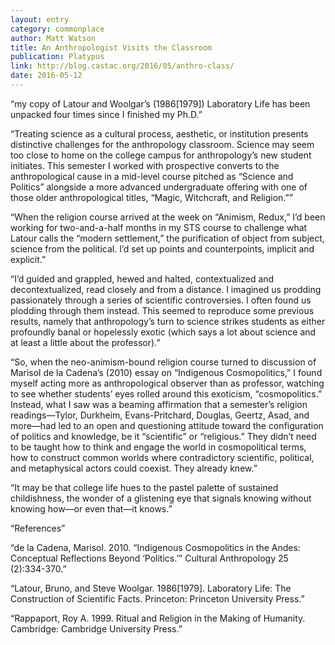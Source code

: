 ```yaml
---
layout: entry
category: commonplace
author: Matt Watson
title: An Anthropologist Visits the Classroom
publication: Platypus
link: http://blog.castac.org/2016/05/anthro-class/
date: 2016-05-12
---
```


“my copy of Latour and Woolgar’s (1986[1979]) Laboratory Life has been unpacked four times since I finished my Ph.D.”

“Treating science as a cultural process, aesthetic, or institution presents distinctive challenges for the anthropology classroom. Science may seem too close to home on the college campus for anthropology’s new student initiates. This semester I worked with prospective converts to the anthropological cause in a mid-level course pitched as “Science and Politics” alongside a more advanced undergraduate offering with one of those older anthropological titles, “Magic, Witchcraft, and Religion.””

“When the religion course arrived at the week on “Animism, Redux,” I’d been working for two-and-a-half months in my STS course to challenge what Latour calls the “modern settlement,” the purification of object from subject, science from the political. I’d set up points and counterpoints, implicit and explicit.”

“I’d guided and grappled, hewed and halted, contextualized and decontextualized, read closely and from a distance. I imagined us prodding passionately through a series of scientific controversies. I often found us plodding through them instead. This seemed to reproduce some previous results, namely that anthropology’s turn to science strikes students as either profoundly banal or hopelessly exotic (which says a lot about science and at least a little about the professor).”

“So, when the neo-animism-bound religion course turned to discussion of Marisol de la Cadena’s (2010) essay on “Indigenous Cosmopolitics,” I found myself acting more as anthropological observer than as professor, watching to see whether students’ eyes rolled around this exoticism, “cosmopolitics.” Instead, what I saw was a beaming affirmation that a semester’s religion readings—Tylor, Durkheim, Evans-Pritchard, Douglas, Geertz, Asad, and more—had led to an open and questioning attitude toward the configuration of politics and knowledge, be it “scientific” or “religious.” They didn’t need to be taught how to think and engage the world in cosmopolitical terms, how to construct common worlds where contradictory scientific, political, and metaphysical actors could coexist. They already knew.”

“It may be that college life hues to the pastel palette of sustained childishness, the wonder of a glistening eye that signals knowing without knowing how—or even that—it knows.”

“References”

“de la Cadena, Marisol. 2010. “Indigenous Cosmopolitics in the Andes: Conceptual Reflections Beyond ‘Politics.’” Cultural Anthropology 25 (2):334-370.”

“Latour, Bruno, and Steve Woolgar. 1986[1979]. Laboratory Life: The Construction of Scientific Facts. Princeton: Princeton University Press.”

“Rappaport, Roy A. 1999. Ritual and Religion in the Making of Humanity. Cambridge: Cambridge University Press.”

